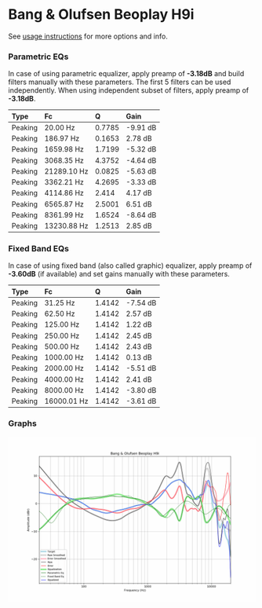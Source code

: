# Bang & Olufsen Beoplay H9i
See [usage instructions](https://github.com/jaakkopasanen/AutoEq#usage) for more options and info.

### Parametric EQs
In case of using parametric equalizer, apply preamp of **-3.18dB** and build filters manually
with these parameters. The first 5 filters can be used independently.
When using independent subset of filters, apply preamp of **-3.18dB**.

| Type    | Fc          |      Q | Gain     |
|:--------|:------------|:-------|:---------|
| Peaking | 20.00 Hz    | 0.7785 | -9.91 dB |
| Peaking | 186.97 Hz   | 0.1653 | 2.78 dB  |
| Peaking | 1659.98 Hz  | 1.7199 | -5.32 dB |
| Peaking | 3068.35 Hz  | 4.3752 | -4.64 dB |
| Peaking | 21289.10 Hz | 0.0825 | -5.63 dB |
| Peaking | 3362.21 Hz  | 4.2695 | -3.33 dB |
| Peaking | 4114.86 Hz  | 2.414  | 4.17 dB  |
| Peaking | 6565.87 Hz  | 2.5001 | 6.51 dB  |
| Peaking | 8361.99 Hz  | 1.6524 | -8.64 dB |
| Peaking | 13230.88 Hz | 1.2513 | 2.85 dB  |

### Fixed Band EQs
In case of using fixed band (also called graphic) equalizer, apply preamp of **-3.60dB**
(if available) and set gains manually with these parameters.

| Type    | Fc          |      Q | Gain     |
|:--------|:------------|:-------|:---------|
| Peaking | 31.25 Hz    | 1.4142 | -7.54 dB |
| Peaking | 62.50 Hz    | 1.4142 | 2.57 dB  |
| Peaking | 125.00 Hz   | 1.4142 | 1.22 dB  |
| Peaking | 250.00 Hz   | 1.4142 | 2.45 dB  |
| Peaking | 500.00 Hz   | 1.4142 | 2.43 dB  |
| Peaking | 1000.00 Hz  | 1.4142 | 0.13 dB  |
| Peaking | 2000.00 Hz  | 1.4142 | -5.51 dB |
| Peaking | 4000.00 Hz  | 1.4142 | 2.41 dB  |
| Peaking | 8000.00 Hz  | 1.4142 | -3.80 dB |
| Peaking | 16000.01 Hz | 1.4142 | -3.61 dB |

### Graphs
![](./Bang%20&%20Olufsen%20Beoplay%20H9i.png)